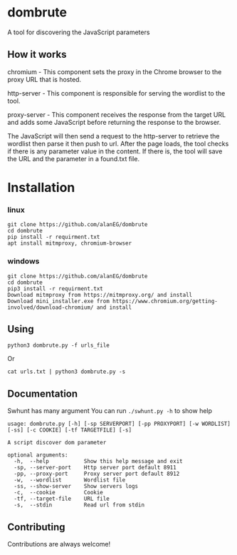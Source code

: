 
# dombrute

A tool for discovering the JavaScript parameters

## How it works
chromium - This component sets the proxy in the Chrome browser to the proxy URL that is hosted.

http-server - This component is responsible for serving the wordlist to the tool.

proxy-server - This component receives the response from the target URL and adds some JavaScript before returning the response to 
the browser.

The JavaScript will then send a request to the http-server to retrieve the wordlist then parse it then push to url.
After the page loads, the tool checks if there is any parameter value in the content. If there is, the tool will save the URL and the parameter in a found.txt file.
# Installation

### linux
```
git clone https://github.com/alanEG/dombrute
cd dombrute 
pip install -r requirment.txt
apt install mitmproxy, chromium-browser
```

### windows
```
git clone https://github.com/alanEG/dombrute
cd dombrute 
pip3 install -r requirment.txt
Download mitmproxy from https://mitmproxy.org/ and install
Download mini_installer.exe from https://www.chromium.org/getting-involved/download-chromium/ and install
```
## Using
`python3 dombrute.py -f urls_file`

Or

`cat urls.txt | python3 dombrute.py -s` 
## Documentation
Swhunt has many argument 
You can run `./swhunt.py -h` to show help 
```
usage: dombrute.py [-h] [-sp SERVERPORT] [-pp PROXYPORT] [-w WORDLIST] [-ss] [-c COOKIE] [-tf TARGETFILE] [-s]

A script discover dom parameter

optional arguments:
  -h,  --help           Show this help message and exit
  -sp, --server-port    Http server port default 8911
  -pp, --proxy-port     Proxy server port default 8912
  -w,  --wordlist       Wordlist file
  -ss, --show-server    Show servers logs
  -c,  --cookie         Cookie
  -tf, --target-file    URL file
  -s,  --stdin          Read url from stdin
```

## Contributing

Contributions are always welcome!

